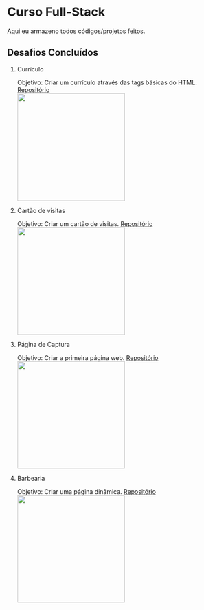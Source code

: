  <h1>Curso Full-Stack</h1>
 <p>Aqui eu armazeno todos códigos/projetos feitos.</p>

<h2>Desafios Concluídos</h2>

<ol>
 
<li>Currículo</li>
<p>Objetivo: Criar um currículo através das tags básicas do HTML. 
<a href="https://github.com/riq-dev/Curso-Full-Stack/tree/main/Projetos/Projeto%20Html%20b%C3%A1sico">Repositório</a>
<br>
<img src="https://raw.githubusercontent.com/riq-dev/Icons/main/Screenshots-project/desafio-b%C3%A1sico-html.png" width="250px">

<li>Cartão de visitas</li>
<p>Objetivo: Criar um cartão de visitas.
<a href="https://github.com/riq-dev/Curso-Full-Stack/tree/main/Projetos/Projeto%20CSS%20b%C3%A1sico">Repositório</a>
<br>
<img src="https://raw.githubusercontent.com/riq-dev/Icons/main/Screenshots-project/social-media.PNG" width=250px>

<li>Página de Captura</li>
<p>Objetivo: Criar a primeira página web.
<a href="https://github.com/riq-dev/Curso-Full-Stack/tree/main/Projetos/Projeto%20p%C3%A1g-de-captura">Repositório</a>
<br>
<img src="https://raw.githubusercontent.com/riq-dev/Icons/main/Screenshots-project/screencapture-127-0-0-1-5500-Curso-Full-Stack-Desafios-Desafio-pag-de-captura-index-html-2021-08-29-04_18_28.png" width=250px>

<li>Barbearia </li>
<p>Objetivo: Criar uma página dinâmica.
<a href="https://github.com/riq-dev/Curso-Full-Stack/tree/main/Projetos/Projeto%20Barbearia">Repositório</a>
<br>
<img src="https://www.ufrgs.br/nesh/wp-content/uploads/2016/02/desenvolvimento.png" width=250px>
 
 
</ol>
